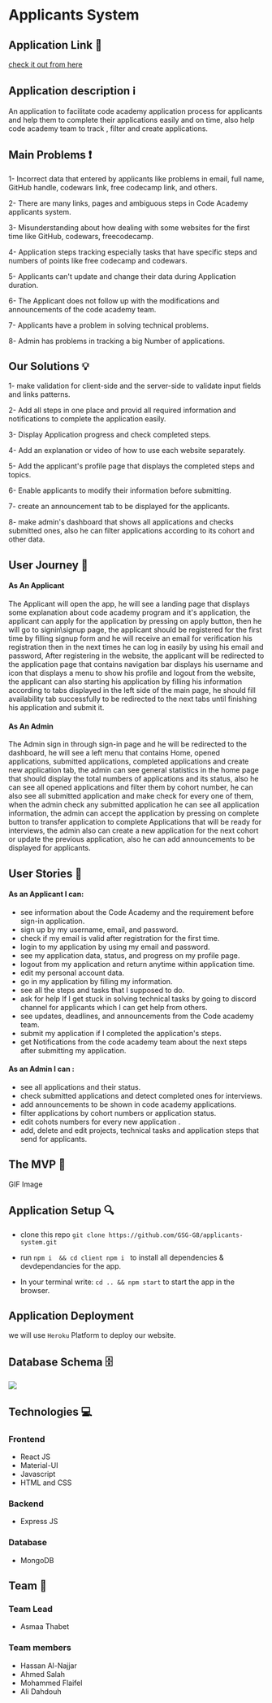 # Applicants System 

## Application Link :link: 

[check it out from here](https://)

## Application description :information_source: 

An application to facilitate code academy application process for applicants and help them to complete their applications easily and on time, also help code academy team to track , filter and create applications.  


## Main Problems :heavy_exclamation_mark: 

1- Incorrect data that entered by applicants like problems in email, full name, GitHub handle, codewars link, free codecamp link, and others.   

2- There are many links, pages and ambiguous steps in Code Academy applicants system.

3- Misunderstanding about how dealing with some websites for the first time like GitHub, codewars, freecodecamp.

4- Application steps tracking especially tasks that have specific steps and numbers of points like free codecamp and codewars.

5- Applicants can't update and change their data during Application duration.

6- The Applicant does not follow up with the modifications and announcements of the code academy team.

7- Applicants have a problem in solving technical problems.

8- Admin has problems in tracking a big Number of applications. 



## Our Solutions :bulb: 

1- make validation for client-side and the server-side to validate input fields and links patterns.

2- Add all steps in one place and provid all required information and notifications to complete the application easily.

3- Display Application progress and check completed steps.

4- Add an explanation or video of how to use each website separately.


5- Add the applicant's profile page that displays the completed steps and topics. 


6- Enable applicants to modify their information before  submitting. 

7- create an announcement tab to be displayed for the applicants.


8- make admin's dashboard that shows all applications and checks submitted ones, also he can filter applications according to its cohort and other data.



## User Journey :train2: 

#### As An Applicant
The Applicant will open the app, he will see a landing page that displays some explanation about code academy program and it's application, the applicant can apply for the application by pressing on apply button, then he will go to signin\signup page, the applicant should be registered for the first time by filling signup form and he will receive an email for verification his registration then in the next times he can log in easily by using his email and password, After registering in the website, the applicant will be redirected to the application page that contains navigation bar displays his username and icon that displays a menu to show his profile and logout from the website, the applicant can also starting his application by filling his information according to tabs displayed in the left side of the main page, he should fill availability tab successfully to be redirected to the next tabs until finishing his application and submit it.


#### As An Admin 
The Admin sign in through sign-in page and he will be redirected to the dashboard, he will see a left menu that contains Home, opened applications, submitted applications, completed applications and create new application tab, the admin can see general statistics in the home page that should display the total numbers of applications and its status, also he can see all opened applications and filter them by cohort number, he can also see all submitted application and make check for every one of them, when the admin check any submitted application he can see all application information, the admin can accept the application by pressing on complete button to transfer application to complete Applications that will be ready for interviews, the admin also can create a new application for the next cohort or update the previous application, also he can add announcements to be displayed for applicants. 


## User Stories :bookmark_tabs: 


#### As an Applicant I can: 

- see information about the Code Academy and the requirement before sign-in application.
- sign up by my username, email, and password.
- check if my email is valid after registration for the first time.
- login to my application by using my email and password. 
- see my application data, status, and progress on my profile page. 
- logout from my application and return anytime within application time.
- edit my personal account data.
- go in my application by filling my information.
- see all the steps and tasks that I supposed to do.
- ask for help If I get stuck in solving technical tasks by going to discord channel for applicants which I can get help from others.
- see updates, deadlines, and announcements from the Code academy team.
- submit my application if I completed the application's steps.
- get Notifications from the code academy team about the next steps after submitting my application. 

#### As an Admin I can : 

- see all applications and their status.
- check submitted applications and detect completed ones for interviews.  
- add announcements to be shown in code academy applications.
- filter applications by cohort numbers or application status.
- edit cohots numbers for every new application .
- add, delete and edit projects, technical tasks and application steps that send for applicants. 

## The MVP :rainbow:

 GIF Image
 
## Application Setup :mag: 
- clone this repo 
`git clone https://github.com/GSG-G8/applicants-system.git`

- run `npm i  && cd client npm i `  to install all dependencies & devdependancies for the app.
- In your terminal write: `cd .. && npm start` to start the app in the browser.

 
## Application Deployment

we will use `Heroku` Platform to deploy our website.

## Database Schema :file_cabinet: 
![](https://i.imgur.com/YfOXq7Y.png)



## Technologies :computer: 

### Frontend
- React JS
- Material-UI
- Javascript
- HTML and CSS


### Backend
- Express JS

### Database
- MongoDB




## Team :busts_in_silhouette:

### Team Lead
  - Asmaa Thabet  

### Team members 
- Hassan Al-Najjar
- Ahmed Salah 
- Mohammed Flaifel 
- Ali Dahdouh
